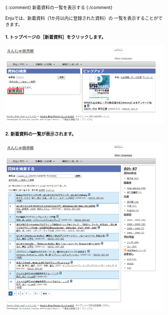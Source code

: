 {::comment} 新着資料の一覧を表示する {:/comment}

Enjuでは、新着資料（1か月以内に登録された資料）の
一覧を表示することができます。

#### 1. トップページの［新着資料］をクリックします。  

![新着資料](../assets/images/1.1/image_operation_133.png)

#### 2. 新着資料の一覧が表示されます。  

![新着資料の一覧](../assets/images/1.1/image_operation_134.png)
